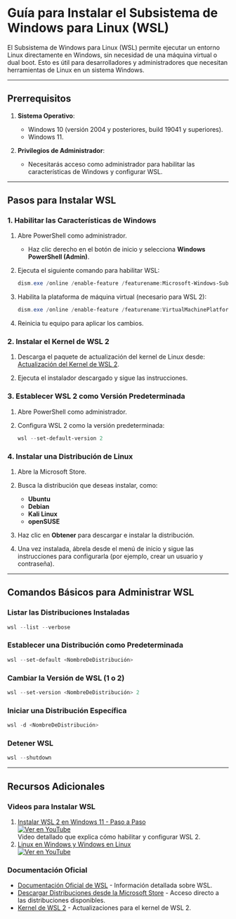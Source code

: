 # Guía para Instalar el Subsistema de Windows para Linux (WSL)

El Subsistema de Windows para Linux (WSL) permite ejecutar un entorno Linux directamente en Windows, sin necesidad de una máquina virtual o dual boot. Esto es útil para desarrolladores y administradores que necesitan herramientas de Linux en un sistema Windows.

---

## Prerrequisitos

1. **Sistema Operativo**:
   - Windows 10 (versión 2004 y posteriores, build 19041 y superiores).
   - Windows 11.

2. **Privilegios de Administrador**:
   - Necesitarás acceso como administrador para habilitar las características de Windows y configurar WSL.

---

## Pasos para Instalar WSL

### 1. Habilitar las Características de Windows

1. Abre PowerShell como administrador.
   - Haz clic derecho en el botón de inicio y selecciona **Windows PowerShell (Admin)**.

2. Ejecuta el siguiente comando para habilitar WSL:
   ```powershell
   dism.exe /online /enable-feature /featurename:Microsoft-Windows-Subsystem-Linux /all /norestart
   ```

3. Habilita la plataforma de máquina virtual (necesario para WSL 2):
   ```powershell
   dism.exe /online /enable-feature /featurename:VirtualMachinePlatform /all /norestart
   ```

4. Reinicia tu equipo para aplicar los cambios.

### 2. Instalar el Kernel de WSL 2

1. Descarga el paquete de actualización del kernel de Linux desde:
   [Actualización del Kernel de WSL 2](https://aka.ms/wsl2kernel).

2. Ejecuta el instalador descargado y sigue las instrucciones.

### 3. Establecer WSL 2 como Versión Predeterminada

1. Abre PowerShell como administrador.

2. Configura WSL 2 como la versión predeterminada:
   ```powershell
   wsl --set-default-version 2
   ```

### 4. Instalar una Distribución de Linux

1. Abre la Microsoft Store.

2. Busca la distribución que deseas instalar, como:
   - **Ubuntu**
   - **Debian**
   - **Kali Linux**
   - **openSUSE**

3. Haz clic en **Obtener** para descargar e instalar la distribución.

4. Una vez instalada, ábrela desde el menú de inicio y sigue las instrucciones para configurarla (por ejemplo, crear un usuario y contraseña).

---

## Comandos Básicos para Administrar WSL

### Listar las Distribuciones Instaladas
```powershell
wsl --list --verbose
```

### Establecer una Distribución como Predeterminada
```powershell
wsl --set-default <NombreDeDistribución>
```

### Cambiar la Versión de WSL (1 o 2)
```powershell
wsl --set-version <NombreDeDistribución> 2
```

### Iniciar una Distribución Específica
```powershell
wsl -d <NombreDeDistribución>
```

### Detener WSL
```powershell
wsl --shutdown
```

---

## Recursos Adicionales

### Videos para Instalar WSL
1. [Instalar WSL 2 en Windows 11 - Paso a Paso](https://youtu.be/uJg5HVzNUN0?si=8otIUlJGsBu8BOyY)   
   [![Ver en YouTube](https://img.youtube.com/vi/uJg5HVzNUN0/0.jpg)](https://www.youtube.com/watch?v=uJg5HVzNUN0)   
   Video detallado que explica cómo habilitar y configurar WSL 2.
2. [Linux en Windows y Windows en Linux](https://youtu.be/Qy44XLpiChc?si=cup54IbBmQYU073k)   
   [![Ver en YouTube](https://img.youtube.com/vi/Qy44XLpiChc/0.jpg)](https://www.youtube.com/watch?v=Qy44XLpiChc) 
   

### Documentación Oficial

- [Documentación Oficial de WSL](https://docs.microsoft.com/es-es/windows/wsl/) - Información detallada sobre WSL.
- [Descargar Distribuciones desde la Microsoft Store](https://aka.ms/wslstore) - Acceso directo a las distribuciones disponibles.
- [Kernel de WSL 2](https://aka.ms/wsl2kernel) - Actualizaciones para el kernel de WSL 2.
